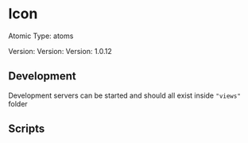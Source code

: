 # Icon

Atomic Type: atoms

Version: Version: Version: 1.0.12




## Development

Development servers can be started and should all exist inside `"views"` folder

## Scripts
